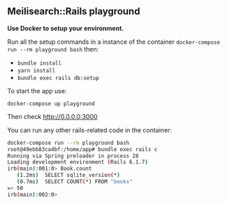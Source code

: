 ## Meilisearch::Rails playground 

**Use Docker to setup your environment.**

Run all the setup commands in a instance of the container `docker-compose run --rm playground bash` then:

- `bundle install`
- `yarn install`
- `bundle exec rails db:setup`

To start the app use:

`docker-compose up playground`

Then check http://0.0.0.0:3000 

You can run any other rails-related code in the container:

```bash
docker-compose run --rm playground bash
root@49ebb83ca4bf:/home/app# bundle exec rails c
Running via Spring preloader in process 28
Loading development environment (Rails 6.1.7)
irb(main):001:0> Book.count
   (1.2ms)  SELECT sqlite_version(*)
   (0.7ms)  SELECT COUNT(*) FROM "books"
=> 50
irb(main):002:0>
```
